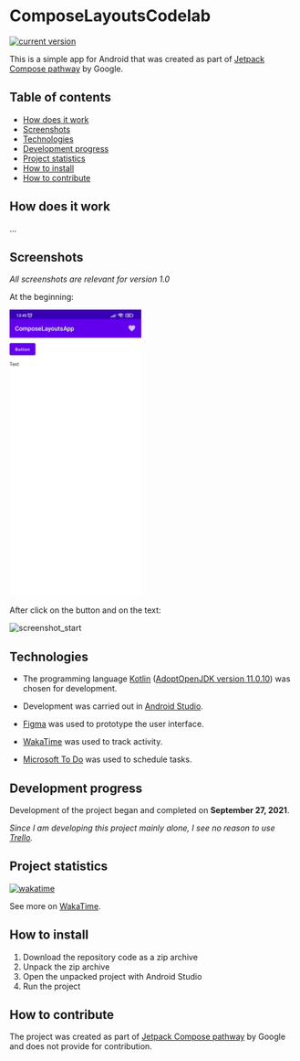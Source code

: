 # ComposeLayoutsCodelab

[![current version](https://img.shields.io/badge/current_version-1.0-green)](#ComposeBasicsCodelab)

This is a simple app for Android that was created as part
of [Jetpack Compose pathway](https://developer.android.com/courses/pathways/compose) by Google.

## Table of contents

- [How does it work](#How-does-it-work)
- [Screenshots](#Screenshots)
- [Technologies](#Technologies)
- [Development progress](#Development-progress)
- [Project statistics](#Project-statistics)
- [How to install](#How-to-install)
- [How to contribute](#How-to-contribute)

## How does it work

...

## Screenshots

*All screenshots are relevant for version 1.0*

At the beginning:

<img src="screenshots/screenshot_start.png" alt="screenshot_start" style="width:231px;height:500px;">

After click on the button and on the text:

<img src="screenshots/screenshot_click.png" alt="screenshot_start" style="width:231px;height:500px;">

## Technologies

- The programming
  language [Kotlin](https://kotlinlang.org/) ([AdoptOpenJDK version 11.0.10](https://adoptopenjdk.net/))
  was chosen for development.

- Development was carried out in [Android Studio](https://developer.android.com/studio/).

- [Figma](https://www.figma.com/) was used to prototype the user interface.

- [WakaTime](https://wakatime.com/) was used to track activity.

- [Microsoft To Do](https://todo.microsoft.com/tasks/) was used to schedule tasks.

## Development progress

Development of the project began and completed on **September 27, 2021**.

*Since I am developing this project mainly alone, I see no reason to
use [Trello](https://trello.com/).*

## Project statistics

[![wakatime](https://wakatime.com/badge/github/VitasSalvantes/ComposeLayoutsCodelab.svg)](https://wakatime.com/badge/github/VitasSalvantes/ComposeLayoutsCodelab)

See more on [WakaTime](https://wakatime.com/@VitasSalvantes/projects/hqltidofbq).

## How to install

1. Download the repository code as a zip archive
2. Unpack the zip archive
3. Open the unpacked project with Android Studio
4. Run the project

## How to contribute

The project was created as part
of [Jetpack Compose pathway](https://developer.android.com/courses/pathways/compose) by Google and
does not provide for contribution.
